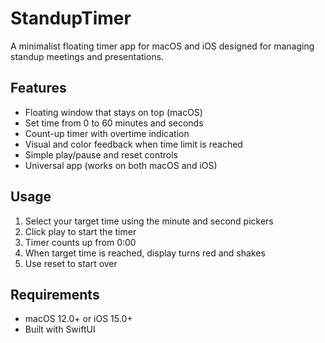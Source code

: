 # StandupTimer

A minimalist floating timer app for macOS and iOS designed for managing standup meetings and presentations.

## Features

- Floating window that stays on top (macOS)
- Set time from 0 to 60 minutes and seconds
- Count-up timer with overtime indication
- Visual and color feedback when time limit is reached
- Simple play/pause and reset controls
- Universal app (works on both macOS and iOS)

## Usage

1. Select your target time using the minute and second pickers
2. Click play to start the timer
3. Timer counts up from 0:00
4. When target time is reached, display turns red and shakes
5. Use reset to start over

## Requirements

- macOS 12.0+ or iOS 15.0+
- Built with SwiftUI